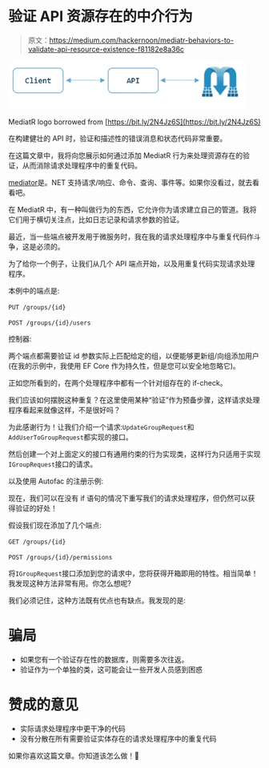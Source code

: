 # 验证 API 资源存在的中介行为

> 原文：<https://medium.com/hackernoon/mediatr-behaviors-to-validate-api-resource-existence-f81182e8a36c>

![](img/09ebd9e01b38fad249d3184796d6f094.png)

MediatR logo borrowed from [https://bit.ly/2N4Jz6S](https://bit.ly/2N4Jz6S)

在构建健壮的 API 时，验证和描述性的错误消息和状态代码非常重要。

在这篇文章中，我将向您展示如何通过添加 MediatR 行为来处理资源存在的验证，从而消除请求处理程序中的重复代码。

[mediator](https://github.com/jbogard/MediatR)是。NET 支持请求/响应、命令、查询、事件等。如果你没看过，就去看看吧。

在 MediatR 中，有一种叫做行为的东西，它允许你为请求建立自己的管道。我将它们用于横切关注点，比如日志记录和请求参数的验证。

最近，当一些端点被开发用于微服务时，我在我的请求处理程序中与重复代码作斗争，这是必须的。

为了给你一个例子，让我们从几个 API 端点开始，以及用重复代码实现请求处理程序。

本例中的端点是:

`PUT /groups/{id}`

`POST /groups/{id}/users`

控制器:

两个端点都需要验证 id 参数实际上匹配给定的组，以便能够更新组/向组添加用户(在我的示例中，我使用 EF Core 作为持久性，但是您可以安全地忽略它)。

正如您所看到的，在两个处理程序中都有一个针对组存在的 if-check。

我们应该如何摆脱这种重复？在这里使用某种“验证”作为预备步骤，这样请求处理程序看起来就像这样，不是很好吗？

为此感谢行为！让我们介绍一个请求:`UpdateGroupRequest`和`AddUserToGroupRequest`都实现的接口。

然后创建一个对上面定义的接口有通用约束的行为实现类，这样行为只适用于实现`IGroupRequest`接口的请求。

以及使用 Autofac 的注册示例:

现在，我们可以在没有 if 语句的情况下重写我们的请求处理程序，但仍然可以获得验证的好处！

假设我们现在添加了几个端点:

`GET /groups/{id}`

`POST /groups/{id}/permissions`

将`IGroupRequest`接口添加到您的请求中，您将获得开箱即用的特性。相当简单！我发现这种方法非常有用。你怎么想呢?

我们必须记住，这种方法既有优点也有缺点。我发现的是:

# 骗局

*   如果您有一个验证存在性的数据库，则需要多次往返。
*   验证作为一个单独的类，这可能会让一些开发人员感到困惑

# 赞成的意见

*   实际请求处理程序中更干净的代码
*   没有分散在所有需要验证实体存在的请求处理程序中的重复代码

如果你喜欢这篇文章。你知道该怎么做！👏